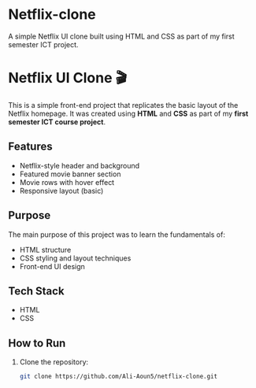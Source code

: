 # Netflix-clone
A simple Netflix UI clone built using HTML and CSS as part of my first semester ICT project.
# Netflix UI Clone 🎬

This is a simple front-end project that replicates the basic layout of the Netflix homepage. It was created using **HTML** and **CSS** as part of my **first semester ICT course project**.

## Features

- Netflix-style header and background
- Featured movie banner section
- Movie rows with hover effect
- Responsive layout (basic)

## Purpose

The main purpose of this project was to learn the fundamentals of:
- HTML structure
- CSS styling and layout techniques
- Front-end UI design

## Tech Stack

- HTML
- CSS


## How to Run

1. Clone the repository:
   ```bash
   git clone https://github.com/Ali-Aoun5/netflix-clone.git
